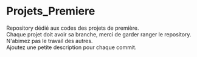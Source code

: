 # Projets_Premiere
Repository dédié aux codes des projets de première. <br>
Chaque projet doit avoir sa branche, merci de garder ranger le repository. <br>
N'abimez pas le travail des autres. <br>
Ajoutez une petite description pour chaque commit. <br>
